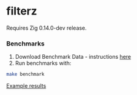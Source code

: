 # filterz

Requires Zig 0.14.0-dev release.

### Benchmarks

1. Download Benchmark Data - instructions [here](bench-data/README.md)
2. Run benchmarks with:
```bash
make benchmark
```

[Example results](./bench_result_low_hit.txt)
